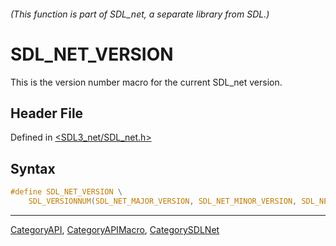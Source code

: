 ###### (This function is part of SDL_net, a separate library from SDL.)
# SDL_NET_VERSION

This is the version number macro for the current SDL_net version.

## Header File

Defined in [<SDL3_net/SDL_net.h>](https://github.com/libsdl-org/SDL_net/blob/main/include/SDL3_net/SDL_net.h)

## Syntax

```c
#define SDL_NET_VERSION \
    SDL_VERSIONNUM(SDL_NET_MAJOR_VERSION, SDL_NET_MINOR_VERSION, SDL_NET_MICRO_VERSION)
```

----
[CategoryAPI](CategoryAPI), [CategoryAPIMacro](CategoryAPIMacro), [CategorySDLNet](CategorySDLNet)

